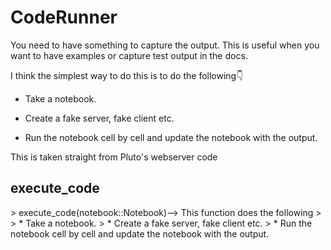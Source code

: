 <h1>CodeRunner</h1>
<div class="markdown"><p>You need to have something to capture the output. This is useful when you want to have examples or capture test output in the docs.</p>
<p>I think the simplest way to do this is to do the following👇</p>
<ul>
<li><p>Take a notebook. </p>
</li>
<li><p>Create a fake server, fake client etc.</p>
</li>
<li><p>Run the notebook cell by cell and update the notebook with the output.</p>
</li>
</ul>
<p>This is taken straight from Pluto&#39;s webserver code</p>
</div>
<div class="markdown"><h2>execute_code</h2>
</div>
> execute_code(notebook::Notebook)–> This function does the following
>
>   * Take a notebook.
>   * Create a fake server, fake client etc.
>   * Run the notebook cell by cell and update the notebook with the output.





